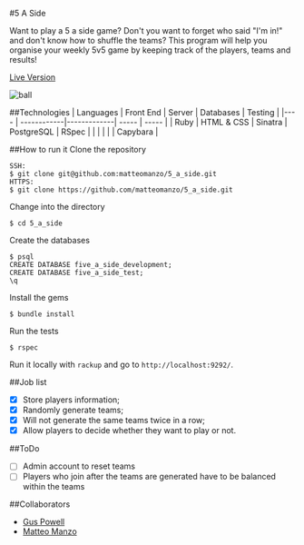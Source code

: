 #5 A Side

Want to play a 5 a side game? Don't you want to forget who said "I'm in!" and don't know how to shuffle the teams?
This program will help you organise your weekly 5v5 game by keeping track of the players, teams and results!

[Live Version](https://makers-five-a-side.herokuapp.com/)

![ball](/soccer.png)


##Technologies
| Languages | Front End   | Server  | Databases | Testing |
|----  | ------------|-------------| -----      | ----- |
| Ruby | HTML & CSS  | Sinatra     | PostgreSQL | RSpec |
|      |             |             |            | Capybara |

##How to run it
Clone the repository
```
SSH:
$ git clone git@github.com:matteomanzo/5_a_side.git
HTTPS:
$ git clone https://github.com/matteomanzo/5_a_side.git
```
Change into the directory
```
$ cd 5_a_side
```
Create the databases
```
$ psql
CREATE DATABASE five_a_side_development;
CREATE DATABASE five_a_side_test;
\q
```
Install the gems
```
$ bundle install
```
Run the tests
```
$ rspec
```
Run it locally with `rackup` and go to `http://localhost:9292/`.

##Job list

- [x] Store players information;
- [x] Randomly generate teams;
- [x] Will not generate the same teams twice in a row;
- [x] Allow players to decide whether they want to play or not.

##ToDo

- [ ] Admin account to reset teams
- [ ] Players who join after the teams are generated have to be balanced within the teams

##Collaborators

- [Gus Powell](https://github.com/guspowell)
- [Matteo Manzo](https://github.com/matteomanzo)
